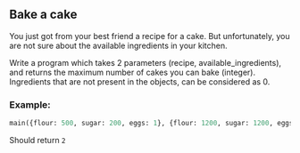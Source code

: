 ## Bake a cake 
You just got from your best friend a recipe for a cake.
But unfortunately, you are not sure about the available ingredients in your kitchen.

Write a program which takes 2 parameters (recipe, available_ingredients), and returns the maximum number of cakes you can bake (integer). 
Ingredients that are not present in the objects, can be considered as 0.

### Example:
```py 
main({flour: 500, sugar: 200, eggs: 1}, {flour: 1200, sugar: 1200, eggs: 5, milk: 200})
```
Should return ``2``